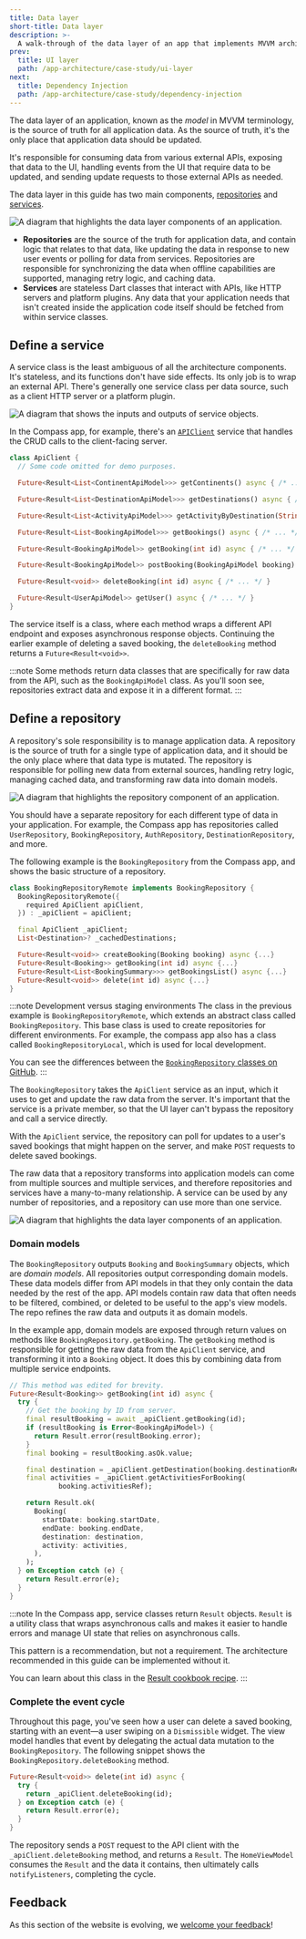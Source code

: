 ```yaml
---
title: Data layer
short-title: Data layer
description: >-
  A walk-through of the data layer of an app that implements MVVM architecture.
prev:
  title: UI layer
  path: /app-architecture/case-study/ui-layer
next:
  title: Dependency Injection
  path: /app-architecture/case-study/dependency-injection
---
```



The data layer of an application, known as the *model* in MVVM terminology,
is the source of truth for all application data.
As the source of truth,
it's the only place that application data should be updated.

It's responsible for consuming data from various external APIs,
exposing that data to the UI,
handling events from the UI that require data to be updated,
and sending update requests to those external APIs as needed.

The data layer in this guide has two main components,
[repositories][] and [services][].

![A diagram that highlights the data layer components of an application.](/assets/images/docs/app-architecture/guide/feature-architecture-simplified-Data-highlighted.png)

* **Repositories** are the source of the truth for application data, and contain
  logic that relates to that data, like updating the data in response to new
  user events or polling for data from services. Repositories are responsible
  for synchronizing the data when offline capabilities are supported, managing
  retry logic, and caching data.
* **Services** are stateless Dart classes that interact with APIs, like HTTP
  servers and platform plugins. Any data that your application needs that isn't
  created inside the application code itself should be fetched from within
  service classes.

## Define a service

A service class is the least ambiguous of all the architecture components.
It's stateless, and its functions don't have side effects.
Its only job is to wrap an external API.
There's generally one service class per data source,
such as a client HTTP server or a platform plugin.


![A diagram that shows the inputs and outputs of service objects.](/assets/images/docs/app-architecture/case-study/mvvm-case-study-services-architecture.png)

In the Compass app, for example, there's an [`APIClient`][] service that
handles the CRUD calls to the client-facing server.

```dart title=api_client.dart
class ApiClient {
  // Some code omitted for demo purposes.

  Future<Result<List<ContinentApiModel>>> getContinents() async { /* ... */ }

  Future<Result<List<DestinationApiModel>>> getDestinations() async { /* ... */ }

  Future<Result<List<ActivityApiModel>>> getActivityByDestination(String ref) async { /* ... */ }

  Future<Result<List<BookingApiModel>>> getBookings() async { /* ... */ }

  Future<Result<BookingApiModel>> getBooking(int id) async { /* ... */ }

  Future<Result<BookingApiModel>> postBooking(BookingApiModel booking) async { /* ... */ }

  Future<Result<void>> deleteBooking(int id) async { /* ... */ }

  Future<Result<UserApiModel>> getUser() async { /* ... */ }
}
```

The service itself is a class,
where each method wraps a different API endpoint and
exposes asynchronous response objects.
Continuing the earlier example of deleting a saved booking,
the `deleteBooking` method returns a `Future<Result<void>>`.

:::note
Some methods return data classes that are
specifically for raw data from the API,
such as the `BookingApiModel` class.
As you'll soon see, repositories extract data and
expose it in a different format.
:::


## Define a repository

A repository's sole responsibility is to manage application data.
A repository is the source of truth for a single type of application data,
and it should be the only place where that data type is mutated.
The repository is responsible for polling new data from external sources,
handling retry logic, managing cached data,
and transforming raw data into domain models.

![A diagram that highlights the repository component of an application.](/assets/images/docs/app-architecture/guide/feature-architecture-simplified-Repository-highlighted.png)

You should have a separate repository for
each different type of data in your application.
For example, the Compass app has repositories called `UserRepository`,
`BookingRepository`, `AuthRepository`, `DestinationRepository`, and more.

The following example is the `BookingRepository` from the Compass app,
and shows the basic structure of a repository.

```dart title=booking_repository_remote.dart
class BookingRepositoryRemote implements BookingRepository {
  BookingRepositoryRemote({
    required ApiClient apiClient,
  }) : _apiClient = apiClient;

  final ApiClient _apiClient;
  List<Destination>? _cachedDestinations;

  Future<Result<void>> createBooking(Booking booking) async {...}
  Future<Result<Booking>> getBooking(int id) async {...}
  Future<Result<List<BookingSummary>>> getBookingsList() async {...}
  Future<Result<void>> delete(int id) async {...}
}
```

:::note Development versus staging environments
The class in the previous example is `BookingRepositoryRemote`,
which extends an abstract class called `BookingRepository`.
This base class is used to create repositories for different environments.
For example, the compass app also has a class called `BookingRepositoryLocal`,
which is used for local development.

You can see the differences between the
[`BookingRepository` classes on GitHub][].
:::


The `BookingRepository` takes the `ApiClient` service as an input,
which it uses to get and update the raw data from the server.
It's important that the service is a private member,
so that the UI layer can't bypass the repository and call a service directly.

With the `ApiClient` service,
the repository can poll for updates to a user's saved bookings that
might happen on the server, and make `POST` requests to delete saved bookings.

The raw data that a repository transforms into application models can come from
multiple sources and multiple services,
and therefore repositories and services have a many-to-many relationship.
A service can be used by any number of repositories,
and a repository can use more than one service.

![A diagram that highlights the data layer components of an application.](/assets/images/docs/app-architecture/guide/feature-architecture-simplified-Data-highlighted.png)

### Domain models

The `BookingRepository` outputs `Booking` and `BookingSummary` objects,
which are *domain models*.
All repositories output corresponding domain models.
These data models differ from API models in that they only contain the data
needed by the rest of the app.
API models contain raw data that often needs to be filtered,
combined, or deleted to be useful to the app's view models.
The repo refines the raw data and outputs it as domain models.

In the example app, domain models are exposed through
return values on methods like `BookingRepository.getBooking`.
The `getBooking` method is responsible for getting the raw data from
the `ApiClient` service, and transforming it into a `Booking` object.
It does this by combining data from multiple service endpoints.

```dart title=booking_repository_remote.dart highlightLines=14-21
// This method was edited for brevity.
Future<Result<Booking>> getBooking(int id) async {
  try {
    // Get the booking by ID from server.
    final resultBooking = await _apiClient.getBooking(id);
    if (resultBooking is Error<BookingApiModel>) {
      return Result.error(resultBooking.error);
    }
    final booking = resultBooking.asOk.value;

    final destination = _apiClient.getDestination(booking.destinationRef);
    final activities = _apiClient.getActivitiesForBooking(
            booking.activitiesRef);

    return Result.ok(
      Booking(
        startDate: booking.startDate,
        endDate: booking.endDate,
        destination: destination,
        activity: activities,
      ),
    );
  } on Exception catch (e) {
    return Result.error(e);
  }
}
```

:::note
In the Compass app, service classes return `Result` objects.
`Result` is a utility class that wraps asynchronous calls and
makes it easier to handle errors and manage UI state that relies
on asynchronous calls.

This pattern is a recommendation, but not a requirement.
The architecture recommended in this guide can be implemented without it.

You can learn about this class in the [Result cookbook recipe][].
:::

### Complete the event cycle

Throughout this page, you've seen how a user can delete a saved booking,
starting with an event—a user swiping on a `Dismissible` widget.
The view model handles that event by delegating
the actual data mutation to the `BookingRepository`.
The following snippet shows the `BookingRepository.deleteBooking` method.

```dart title=booking_repository_remote.dart
Future<Result<void>> delete(int id) async {
  try {
    return _apiClient.deleteBooking(id);
  } on Exception catch (e) {
    return Result.error(e);
  }
}
```

The repository sends a `POST` request to the API client with
the `_apiClient.deleteBooking` method, and returns a `Result`.
The `HomeViewModel` consumes the `Result` and the data it contains,
then ultimately calls `notifyListeners`, completing the cycle.

[repositories]: /app-architecture/guide#repositories
[services]:  /app-architecture/guide#services
[`APIClient`]: https://github.com/flutter/samples/blob/main/compass_app/app/lib/data/services/api/api_client.dart
[`sealed`]: {{site.dart-site}}/language/class-modifiers#sealed
[`BookingRepository` classes on GitHub]: https://github.com/flutter/samples/tree/main/compass_app/app/lib/data/repositories/booking
[Result cookbook recipe]: /app-architecture/design-patterns/result

## Feedback

As this section of the website is evolving,
we [welcome your feedback][]!

[welcome your feedback]: https://google.qualtrics.com/jfe/form/SV_4T0XuR9Ts29acw6?page="case-study/data-layer"
